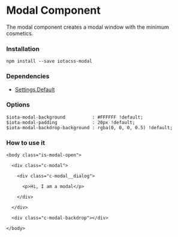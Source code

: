 # Modal Component #

The modal component creates a modal window with the minimum cosmetics.


### Installation ###

```
npm install --save iotacss-modal
```


### Dependencies ###

* [Settings.Default](https://github.com/iotacss/settings.default)


### Options ###

```
$iota-modal-background          : #FFFFFF !default;
$iota-modal-padding             : 20px !default;
$iota-modal-backdrop-background : rgba(0, 0, 0, 0.5) !default;
```


### How to use it ###

```
<body class="is-modal-open">

  <div class="c-modal">

    <div class="c-modal__dialog">

      <p>Hi, I am a modal</p>

    </div>

  </div>

  <div class="c-modal-backdrop"></div>

</body>
```
